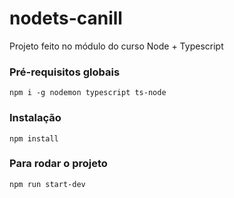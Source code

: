 # nodets-canill 
Projeto feito no módulo do curso Node + Typescript 

### Pré-requisitos globais
`npm i -g nodemon typescript ts-node`

### Instalação
`npm install`

### Para rodar o projeto
`npm run start-dev`